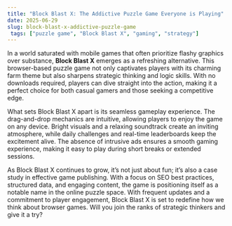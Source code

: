 ```yaml
---
title: "Block Blast X: The Addictive Puzzle Game Everyone is Playing"
date: 2025-06-29
slug: block-blast-x-addictive-puzzle-game
 tags: ["puzzle game", "Block Blast X", "gaming", "strategy"]
---
```


In a world saturated with mobile games that often prioritize flashy graphics over substance, **Block Blast X** emerges as a refreshing alternative. This browser-based puzzle game not only captivates players with its charming farm theme but also sharpens strategic thinking and logic skills. With no downloads required, players can dive straight into the action, making it a perfect choice for both casual gamers and those seeking a competitive edge.

What sets Block Blast X apart is its seamless gameplay experience. The drag-and-drop mechanics are intuitive, allowing players to enjoy the game on any device. Bright visuals and a relaxing soundtrack create an inviting atmosphere, while daily challenges and real-time leaderboards keep the excitement alive. The absence of intrusive ads ensures a smooth gaming experience, making it easy to play during short breaks or extended sessions.

As Block Blast X continues to grow, it’s not just about fun; it’s also a case study in effective game publishing. With a focus on SEO best practices, structured data, and engaging content, the game is positioning itself as a notable name in the online puzzle space. With frequent updates and a commitment to player engagement, Block Blast X is set to redefine how we think about browser games. Will you join the ranks of strategic thinkers and give it a try?